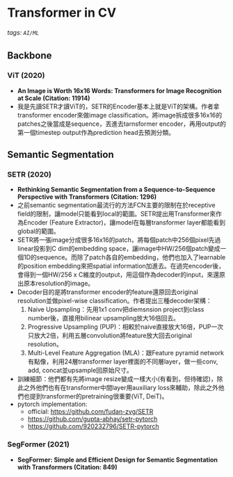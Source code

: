 # Transformer in CV


###### tags: `AI/ML`



## Backbone

### ViT (2020)
- **An Image is Worth 16x16 Words: Transformers for Image Recognition at Scale (Citation: 11914)**
- 我是先讀SETR才讀ViT的，SETR的Encoder基本上就是ViT的架構。作者拿transformer encoder來做image classification。將image拆成很多16x16的patches之後當成是sequence，丟進去tarnsformer encoder，再用output的第一個timestep output作為prediction head去預測分類。




## Semantic Segmentation

### SETR (2020)
- **Rethinking Semantic Segmentation from a Sequence-to-Sequence Perspective with Transformers (Citation: 1296)**
- 之前semantic segmentation最流行的方法FCN主要的限制在於receptive field的限制，讓model只能看到local的範圍。SETR提出用Transformer來作為Encoder (Feature Extractor)，讓model在每層transformer layer都能看到global的範圍。
- SETR將一張image分成很多16x16的patch，將每個patch中256個pixel先過linear投影到C dim的embedding space，讓image中HW/256個patch變成一個1D的sequence。而除了patch各自的embedding，他們也加入了learnable的position embedding來把spatial information加進去。在過完encoder後，會得到一個HW/256 x C維度的output，用這個作為decoder的input，來還原出原本resolution的image。
- Decoder目的是將transformer encoder的feature還原回去original resolution並做pixel-wise classification。作者提出三種decoder架構：
    1. Naive Upsampling：先用1x1 conv把diemsnsion project到class number後，直接用bilinear upsampling放大16倍回去。
    2. Progressive Upsampling (PUP)：相較於naive直接放大16倍，PUP一次只放大2倍，利用五層convolution將feature放大回去original resolution。
    3. Multi-Level Feature Aggregation (MLA)：跟Feature pyramid network有點像，利用24層transformer layer裡面的不同層layer，做一些conv, add, concat並upsample回原始尺寸。
- 訓練細節：他們都有先將image resize變成一樣大小(有看到，但待確認)，除此之外他們也有在transformer中間layer用auxiliary loss來輔助，除此之外他們也提到transformer的pretraining很重要(ViT, DeiT)。
- pytorch implementation:
    - official: https://github.com/fudan-zvg/SETR
    - https://github.com/gupta-abhay/setr-pytorch
    - https://github.com/920232796/SETR-pytorch


### SegFormer (2021)
- **SegFormer: Simple and Efficient Design for Semantic Segmentation with Transformers (Citation: 849)**
